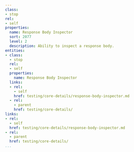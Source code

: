 ```yaml
---
class:
- stop
rel:
- self
properties:
  name: Response Body Inspector
  sort: 2077
  level: 2
  description: Ability to inspect a response body.
entities:
- class:
  - stop
  rel:
  - self
  properties:
    name: Response Body Inspector
  links:
  - rel:
    - self
    href: testing/core-details/response-body-inspector.md
  - rel:
    - parent
    href: testing/core-details/
links:
- rel:
  - self
  href: testing/core-details/response-body-inspector.md
- rel:
  - parent
  href: testing/core-details/
...
```

